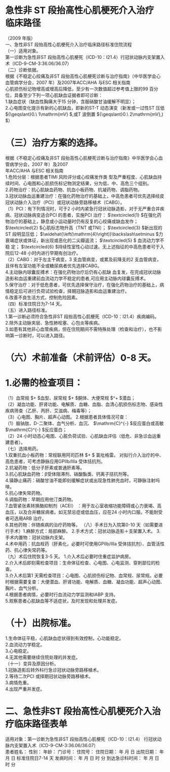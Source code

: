 # 急性非 ST  段抬高性心肌梗死介入治疗 临床路径  
（2009 年版）  
一、急性非ST 段抬高性心肌梗死介入治疗临床路径标准住院流程  
（一）适用对象。  
第一诊断为急性非ST 段抬高性心肌梗死（ICD-10：I21.4）行冠状动脉内支架置入术（ICD-9-CM-3:36.06/36.07）  
（二）诊断依据。  
根据《不稳定心绞痛及非ST 段抬高性心肌梗死诊断与治疗指南》（中华医学会心血管病学分会，2007 年）及2007年ACC/AHA 与ESC 相关指南  
心肌损伤标记物增高或增高后降低，至少有一次数值超过参考值上限的99 百分位，具备至少下列一项心肌缺血证据者即可诊断：  
1.缺血症状（缺血性胸痛大于15 分钟，含服硝酸甘油缓解不明显）；  
2.心电图变化提示有新的心肌缺血，即新的ST-T 动态演变（新发或一过性ST 压低 ${\geqslant}0.\ 1\mathrm{mV} $,或T 波倒置 ${\geqslant}0.\ 2\mathrm{mV}\,) $）  
# （三）治疗方案的选择。  
根据《不稳定心绞痛及非ST 段抬高性心肌梗死诊断与治疗指南》中华医学会心血管病学分会，2007 年）及2007  
年ACC/AHA 与ESC 相关指南  
1.危险分层：根据患者TIMI 风险评分或心绞痛发作类 型及严重程度、心肌缺血持续时间、心电图和心肌损伤标记物测定结果，分为低、中、高危三个组别。  
2.药物治疗：抗心肌缺血药物、抗血小板药物、抗凝药物、调脂药物。  
3.冠状动脉血运重建治疗：在强化药物治疗的基础上，中高危患者可优先选择经皮冠状动脉介入治疗（PCI）或冠状动脉旁路移植术（CABG）。  
（1）PCI：有下列情况时，可于2 小时内紧急行冠状动脉造影，对于无严重合并疾病、冠状动脉病变适合PCI 的患者，实施PCI 治疗： $\textcircled{1} $在强化药物治疗的基础上，静息或小运动量时仍有反复的心绞痛或缺血发作； $\textcircled{2} $心肌标志物升高（TNT 或TNI）； $\textcircled{3} $新出现的ST 段明显压低； $\widehat{\left(\mathrm{4}\right)}\backslash\setminus $力衰竭症状或体征，新出现或恶化的二尖瓣返流； $\textcircled{5} $ 血流动力学不稳 定； $\textcircled{6} $持续性室性心动过速。无上述指征的中高危患者可于入院后12-48 小时内进行早期有创治疗。  
（2）CABG：对于左主干病变，3 支血管病变，或累及前降支的2 支血管病变，且伴有左室功能不全或糖尿病者优先选择CABG。  
4.主动脉内球囊反搏术：在强化药物治疗后仍有心肌缺 血复发，在完成冠状动脉造影和血运重建前血流动力学不稳定的患者,可应用主动脉内球囊反搏术。  
5.保守治疗：对于低危患者，可优先选择保守治疗，在强化药物治疗的基础上，病情稳定后可进行负荷试验检查，择期冠脉造影和血运重建治疗。  
6.改善不良生活方式，控制危险因素。  
（四）标准住院日为7-14 天。  
（五）进入路径标准。  
1.第一诊断必须符合急性非ST 段抬高性心肌梗死（ICD-10：I21.4）疾病编码。  
2.除外主动脉夹层、急性肺栓塞、心包炎等疾病。  
3.如患有其他非心血管疾病，但在住院期间不需特殊处理（检查和治疗），也不影响第一诊断时，可以进入路径。  
# （六）术前准备（术前评估）0-8 天。  
# 1.必需的检查项目：  
（1）血常规 $+ $血型、尿常规 $+ $酮体、大便常规 $^+ $潜血；  
（2）凝血功能、肝肾功能、电解质、血糖、血脂、血清心肌损伤标志物、感染性疾病筛查（乙肝、丙肝、艾滋病、梅毒等）；  
（3）心电图、胸片、超声心动图。 2.根据患者具体情况可查：  
（1）脑钠肽、D-二聚体、血气分析、血沉、 $\mathrm{C}^{-} $反应蛋白或高敏 $\mathrm{C}^{-} $反应蛋白；  
（2）24 小时动态心电图、心脏负荷试验、心肌缺血评估（低危、非急诊血运重建患者）。  
（七）选择用药。  
1.双重抗血小板药物：常规联用阿司匹林 $+ $ 氯吡格雷。 对拟行介入治疗的中、高危患者，可考虑静脉应用GPIIb/IIIa 受体拮抗剂。  
2.抗凝药物：低分子肝素或普通肝素等。  
3.抗心肌缺血药物：β受体阻滞剂、硝酸酯类、钙离子拮抗剂等。  
4.镇静止痛药：硝酸甘油不能即刻缓解症状或出现急性肺充血时，可静脉注射吗啡。  
5.抗心律失常药物。  
6.调脂药物：早期应用他汀类药物。  
7.血管紧张素转换酶抑制剂（ACEI） ：用于左心室收缩功能障碍或心力衰竭、高血压，以及合并糖尿病者。如无禁忌症或低血压，应在24 小时内口服。不能耐受者可选用ARB 治疗。  
8.其他药物：伴随疾病的治疗药物等。 （八）手术日为入院第0-10 天（如需要进行手术）1.麻醉方式：局部麻醉。 2.手术方式：冠状动脉造影＋支架置入术。        3.手术内置物：冠状动脉内支架。  
4.术中用药：抗血栓药（肝素化，必要时可使用GPIIb/IIIa 受体拮抗剂）、血管活性药、抗心律失常药等。  
（九）术后住院恢复3-5 天。 1.介入术后必要时住重症监护病房。  
2.介入术后即刻需检查项目：生命体征检查、心电图、心电监测、穿刺部位的检查。  
3.介入术后第1 天需检查项目：心电图、心肌损伤标记物、血常规、尿常规。必要时根据需要复查：大便潜血、肝肾功能、电解质、血糖、凝血功能、超声心动图、胸片、血气分析。  
4.根据患者病情，必要时行血流动力学监测和IABP 支持。  
5.观察患者心肌缺血等不适症状，及时发现和处理并发症。  
# （十）出院标准。  
1.生命体征平稳，心肌缺血症状得到有效控制，心功能稳定。  
2.血流动力学稳定。  
3.心电稳定。  
4.无其他需要继续住院处理的并发症。  
（十一）变异及原因分析。  
1.冠脉造影后转外科行急诊冠状动脉旁路移植术。  
2.等待二次PCI 或择期冠状动脉旁路移植术。  
3.病情危重。  
4.出现严重并发症。  
# 二、急性非ST 段抬高性心肌梗死介入治疗临床路径表单  
适用对象：第一诊断为急性非ST 段抬高性心肌梗死（ICD-10：I21.4） 行冠状动脉内支架置入术（ICD-9-CM-3:36.06/36.07）  
患者姓名：           性别：    年龄：    门诊号：       住院号：       住院日期：   年  月  日 出院日期：   年  月   日  标准住院日7-14 天 发病时间：   年  月  日  时  分  到达急诊科时间：   年  月  日  时  分  
